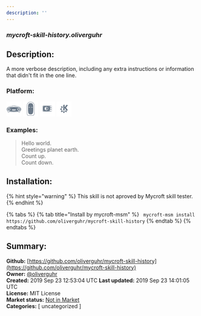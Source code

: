 ```yaml
---
description: ''
---
```


### _mycroft-skill-history.oliverguhr_  
## Description:  
A more verbose description, including any extra instructions or
information that didn't fit in the one line.  
  
  
### Platform:  
 ![Mark I](../.gitbook/assets/mark-1-icon.png)  ![Mark II](../.gitbook/assets/mark-2-icon.png)  ![Picroft](../.gitbook/assets/picroft-icon.png)  ![plasmoid](../.gitbook/assets/kde.png)   
### Examples:  
> Hello world.  
> Greetings planet earth.  
> Count up.  
> Count down.  
  
## Installation:  
{% hint style="warning" %}
This skill is not aproved by Mycroft skill tester.
{% endhint %}
    
{% tabs %}
{% tab title="Install by mycroft-msm" %}
``` mycroft-msm install https://github.com/oliverguhr/mycroft-skill-history```
{% endtab %}
  {% endtabs %}
    
## Summary:  
**Github:** [https://github.com/oliverguhr/mycroft-skill-history](https://github.com/oliverguhr/mycroft-skill-history)  
**Owner:** [@oliverguhr](https://github.com/oliverguhr)  
**Created:** 2019 Sep 23 12:53:04 UTC  **Last updated:** 2019 Sep 23 14:01:05 UTC  
**License:** MIT License  
**Market status:** [Not in Market](https://market.mycroft.ai/skill/)  
**Categories:** [ uncategorized ]   
